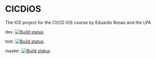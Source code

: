 # CICDiOS
The iOS project for the CI/CD iOS course by Eduardo Rosas and the LPA

dev: [![Build status](https://build.appcenter.ms/v0.1/apps/8878e0f6-d74d-4f2e-ad06-68b76311e40e/branches/dev/badge)](https://appcenter.ms)

test: [![Build status](https://build.appcenter.ms/v0.1/apps/8878e0f6-d74d-4f2e-ad06-68b76311e40e/branches/test/badge)](https://appcenter.ms)

master: [![Build status](https://build.appcenter.ms/v0.1/apps/8878e0f6-d74d-4f2e-ad06-68b76311e40e/branches/master/badge)](https://appcenter.ms)
